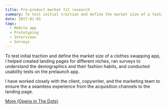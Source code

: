 ```yaml
---
title: Pre-product market fit research
summary: To test initial traction and define the market size of a fashion marketplace app, I helped created landing pages for different niches, ran surveys to understand the demographics and their fashion habits, and conducted usability tests on the prelaunch app.
date: 2017-01-01
tags:
  - Mobile app
  - Prototyping
  - Interviews
  - Surveys
---
```


To test initial traction and define the market size of a clothes swapping app, I helped created landing pages for different niches, ran surveys to understand the demographics and their fashion habits, and conducted usability tests on the prelaunch app. 

I have worked closely with the client, copywriter, and the marketing team to ensure the a seamless experience from the acquisition channels to the landing page. 

[More (Opens in The Dots)](https://the-dots.com/projects/clothes-swap-marketplace-app-164373)
